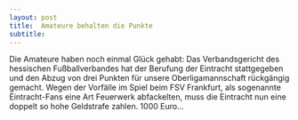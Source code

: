 ```yaml
---
layout: post
title:  Amateure behalten die Punkte
subtitle:  
---
```


Die Amateure haben noch einmal Glück gehabt: Das Verbandsgericht des hessischen Fußballverbandes hat der Berufung der Eintracht stattgegeben und den Abzug von drei Punkten für unsere Oberligamannschaft rückgängig gemacht. Wegen der Vorfälle im Spiel beim FSV Frankfurt, als sogenannte Eintracht-Fans eine Art Feuerwerk abfackelten, muss die Eintracht nun eine doppelt so hohe Geldstrafe zahlen. 1000 Euro...


